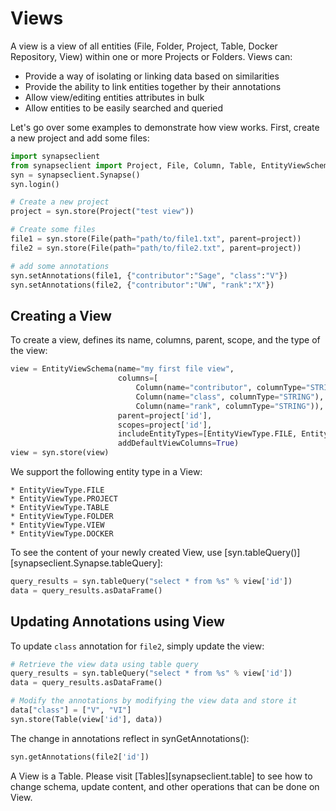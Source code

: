 # Views

A view is a view of all entities (File, Folder, Project, Table, Docker Repository, View) within one or more Projects or Folders. Views can:

* Provide a way of isolating or linking data based on similarities
* Provide the ability to link entities together by their annotations
* Allow view/editing entities attributes in bulk
* Allow entities to be easily searched and queried

Let's go over some examples to demonstrate how view works. First, create a new project and add some files:

```python
import synapseclient
from synapseclient import Project, File, Column, Table, EntityViewSchema, EntityViewType
syn = synapseclient.Synapse()
syn.login()

# Create a new project
project = syn.store(Project("test view"))

# Create some files
file1 = syn.store(File(path="path/to/file1.txt", parent=project))
file2 = syn.store(File(path="path/to/file2.txt", parent=project))

# add some annotations
syn.setAnnotations(file1, {"contributor":"Sage", "class":"V"})
syn.setAnnotations(file2, {"contributor":"UW", "rank":"X"})
```

## Creating a View

To create a view, defines its name, columns, parent, scope, and the type of the view:

```python
view = EntityViewSchema(name="my first file view",
                        columns=[
                            Column(name="contributor", columnType="STRING"),
                            Column(name="class", columnType="STRING"),
                            Column(name="rank", columnType="STRING")),
                        parent=project['id'],
                        scopes=project['id'],
                        includeEntityTypes=[EntityViewType.FILE, EntityViewType.FOLDER],
                        addDefaultViewColumns=True)
view = syn.store(view)
```

We support the following entity type in a View:

    * EntityViewType.FILE
    * EntityViewType.PROJECT
    * EntityViewType.TABLE
    * EntityViewType.FOLDER
    * EntityViewType.VIEW
    * EntityViewType.DOCKER

To see the content of your newly created View, use [syn.tableQuery()][synapseclient.Synapse.tableQuery]:

```python
query_results = syn.tableQuery("select * from %s" % view['id'])
data = query_results.asDataFrame()
```

## Updating Annotations using View

To update `class` annotation for `file2`, simply update the view:

```python
# Retrieve the view data using table query
query_results = syn.tableQuery("select * from %s" % view['id'])
data = query_results.asDataFrame()

# Modify the annotations by modifying the view data and store it
data["class"] = ["V", "VI"]
syn.store(Table(view['id'], data))
```

The change in annotations reflect in synGetAnnotations():

```python
syn.getAnnotations(file2['id'])
```

A View is a Table. Please visit [Tables][synapseclient.table] to see how to change schema, update content, and other operations that can be done on View.
